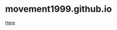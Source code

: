 

# movement1999.github.io
[Here](https://github.com/movement1999/movement1999.github.io/blob/master/Lab2_1.md)
